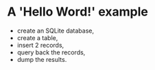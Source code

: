 # A 'Hello Word!' example

* create an SQLite database,
* create a table,
* insert 2 records,
* query back the records,
* dump the results.
